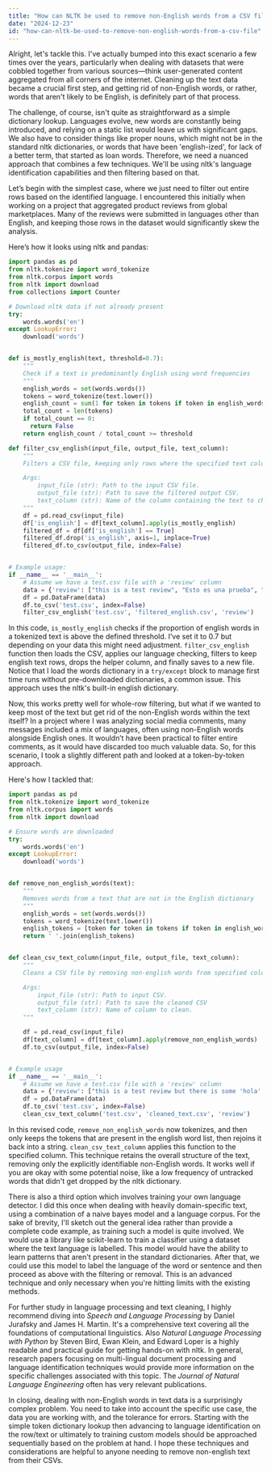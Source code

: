 ```yaml
---
title: "How can NLTK be used to remove non-English words from a CSV file?"
date: "2024-12-23"
id: "how-can-nltk-be-used-to-remove-non-english-words-from-a-csv-file"
---
```


Alright, let's tackle this. I've actually bumped into this exact scenario a few times over the years, particularly when dealing with datasets that were cobbled together from various sources—think user-generated content aggregated from all corners of the internet. Cleaning up the text data became a crucial first step, and getting rid of non-English words, or rather, words that aren't likely to be English, is definitely part of that process.

The challenge, of course, isn't quite as straightforward as a simple dictionary lookup. Languages evolve, new words are constantly being introduced, and relying on a static list would leave us with significant gaps. We also have to consider things like proper nouns, which might not be in the standard nltk dictionaries, or words that have been 'english-ized', for lack of a better term, that started as loan words. Therefore, we need a nuanced approach that combines a few techniques. We'll be using nltk's language identification capabilities and then filtering based on that.

Let’s begin with the simplest case, where we just need to filter out entire rows based on the identified language. I encountered this initially when working on a project that aggregated product reviews from global marketplaces. Many of the reviews were submitted in languages other than English, and keeping those rows in the dataset would significantly skew the analysis.

Here’s how it looks using nltk and pandas:

```python
import pandas as pd
from nltk.tokenize import word_tokenize
from nltk.corpus import words
from nltk import download
from collections import Counter

# Download nltk data if not already present
try:
    words.words('en')
except LookupError:
    download('words')


def is_mostly_english(text, threshold=0.7):
    """
    Check if a text is predominantly English using word frequencies
    """
    english_words = set(words.words())
    tokens = word_tokenize(text.lower())
    english_count = sum(1 for token in tokens if token in english_words)
    total_count = len(tokens)
    if total_count == 0:
      return False
    return english_count / total_count >= threshold

def filter_csv_english(input_file, output_file, text_column):
    """
    Filters a CSV file, keeping only rows where the specified text column is predominantly English.

    Args:
        input_file (str): Path to the input CSV file.
        output_file (str): Path to save the filtered output CSV.
        text_column (str): Name of the column containing the text to check.
    """
    df = pd.read_csv(input_file)
    df['is_english'] = df[text_column].apply(is_mostly_english)
    filtered_df = df[df['is_english'] == True]
    filtered_df.drop('is_english', axis=1, inplace=True)
    filtered_df.to_csv(output_file, index=False)


# Example usage:
if __name__ == '__main__':
    # Assume we have a test.csv file with a 'review' column
    data = {'review': ["this is a test review", "Esto es una prueba", "Another english review.", "这是一个测试"]}
    df = pd.DataFrame(data)
    df.to_csv('test.csv', index=False)
    filter_csv_english('test.csv', 'filtered_english.csv', 'review')

```

In this code, `is_mostly_english` checks if the proportion of english words in a tokenized text is above the defined threshold. I’ve set it to 0.7 but depending on your data this might need adjustment. `filter_csv_english` function then loads the CSV, applies our language checking, filters to keep english text rows, drops the helper column, and finally saves to a new file. Notice that I load the words dictionary in a `try/except` block to manage first time runs without pre-downloaded dictionaries, a common issue. This approach uses the nltk's built-in english dictionary.

Now, this works pretty well for whole-row filtering, but what if we wanted to keep most of the text but get rid of the non-English words within the text itself? In a project where I was analyzing social media comments, many messages included a mix of languages, often using non-English words alongside English ones. It wouldn’t have been practical to filter entire comments, as it would have discarded too much valuable data. So, for this scenario, I took a slightly different path and looked at a token-by-token approach.

Here's how I tackled that:

```python
import pandas as pd
from nltk.tokenize import word_tokenize
from nltk.corpus import words
from nltk import download

# Ensure words are downloaded
try:
    words.words('en')
except LookupError:
    download('words')


def remove_non_english_words(text):
    """
    Removes words from a text that are not in the English dictionary
    """
    english_words = set(words.words())
    tokens = word_tokenize(text.lower())
    english_tokens = [token for token in tokens if token in english_words]
    return ' '.join(english_tokens)


def clean_csv_text_column(input_file, output_file, text_column):
    """
    Cleans a CSV file by removing non-english words from specified column.

    Args:
        input_file (str): Path to input CSV.
        output_file (str): Path to save the cleaned CSV
        text_column (str): Name of column to clean.
    """

    df = pd.read_csv(input_file)
    df[text_column] = df[text_column].apply(remove_non_english_words)
    df.to_csv(output_file, index=False)


# Example usage
if __name__ == '__main__':
    # Assume we have a test.csv file with a 'review' column
    data = {'review': ["this is a test review but there is some 'hola' and 'bonjour'", "This also has some 'guten tag' mixed in"]}
    df = pd.DataFrame(data)
    df.to_csv('test.csv', index=False)
    clean_csv_text_column('test.csv', 'cleaned_text.csv', 'review')
```

In this revised code, `remove_non_english_words` now tokenizes, and then only keeps the tokens that are present in the english word list, then rejoins it back into a string. `clean_csv_text_column` applies this function to the specified column. This technique retains the overall structure of the text, removing only the explicitly identifiable non-English words. It works well if you are okay with some potential noise, like a low frequency of untracked words that didn't get dropped by the nltk dictionary.

There is also a third option which involves training your own language detector. I did this once when dealing with heavily domain-specific text, using a combination of a naive bayes model and a language corpus. For the sake of brevity, I'll sketch out the general idea rather than provide a complete code example, as training such a model is quite involved. We would use a library like scikit-learn to train a classifier using a dataset where the text language is labelled. This model would have the ability to learn patterns that aren't present in the standard dictionaries. After that, we could use this model to label the language of the word or sentence and then proceed as above with the filtering or removal. This is an advanced technique and only necessary when you're hitting limits with the existing methods.

For further study in language processing and text cleaning, I highly recommend diving into *Speech and Language Processing* by Daniel Jurafsky and James H. Martin. It's a comprehensive text covering all the foundations of computational linguistics. Also *Natural Language Processing with Python* by Steven Bird, Ewan Klein, and Edward Loper is a highly readable and practical guide for getting hands-on with nltk. In general, research papers focusing on multi-lingual document processing and language identification techniques would provide more information on the specific challenges associated with this topic. The *Journal of Natural Language Engineering* often has very relevant publications.

In closing, dealing with non-English words in text data is a surprisingly complex problem. You need to take into account the specific use case, the data you are working with, and the tolerance for errors. Starting with the simple token dictionary lookup then advancing to language identification on the row/text or ultimately to training custom models should be approached sequentially based on the problem at hand. I hope these techniques and considerations are helpful to anyone needing to remove non-english text from their CSVs.

